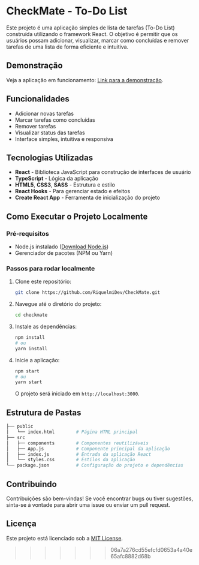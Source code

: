 # CheckMate - To-Do List

Este projeto é uma aplicação simples de lista de tarefas (To-Do List) construída utilizando o framework React. O objetivo é permitir que os usuários possam adicionar, visualizar, marcar como concluídas e remover tarefas de uma lista de forma eficiente e intuitiva.

## Demonstração

Veja a aplicação em funcionamento: [Link para a demonstração](#).

## Funcionalidades

- Adicionar novas tarefas
- Marcar tarefas como concluídas
- Remover tarefas
- Visualizar status das tarefas
- Interface simples, intuitiva e responsiva

## Tecnologias Utilizadas

- **React** - Biblioteca JavaScript para construção de interfaces de usuário
- **TypeScript** - Lógica da aplicação
- **HTML5**, **CSS3**, **SASS** - Estrutura e estilo
- **React Hooks** - Para gerenciar estado e efeitos
- **Create React App** - Ferramenta de inicialização do projeto

## Como Executar o Projeto Localmente

### Pré-requisitos

- Node.js instalado ([Download Node.js](https://nodejs.org/))
- Gerenciador de pacotes (NPM ou Yarn)

### Passos para rodar localmente

1. Clone este repositório:

   ```bash
   git clone https://github.com/RiquelmiDev/CheckMate.git
   ```

2. Navegue até o diretório do projeto:

   ```bash
   cd checkmate
   ```

3. Instale as dependências:

   ```bash
   npm install
   # ou
   yarn install
   ```

4. Inicie a aplicação:

   ```bash
   npm start
   # ou
   yarn start
   ```

   O projeto será iniciado em `http://localhost:3000`.

## Estrutura de Pastas

```bash
├── public
│   └── index.html        # Página HTML principal
├── src
│   ├── components        # Componentes reutilizáveis
│   ├── App.js            # Componente principal da aplicação
│   ├── index.js          # Entrada da aplicação React
│   └── styles.css        # Estilos da aplicação
└── package.json          # Configuração do projeto e dependências
```

## Contribuindo

Contribuições são bem-vindas! Se você encontrar bugs ou tiver sugestões, sinta-se à vontade para abrir uma issue ou enviar um pull request.

## Licença

Este projeto está licenciado sob a [MIT License](LICENSE).
>>>>>>> 06a7a276cd55efcfd0653a4a40e65afc8882d68b
